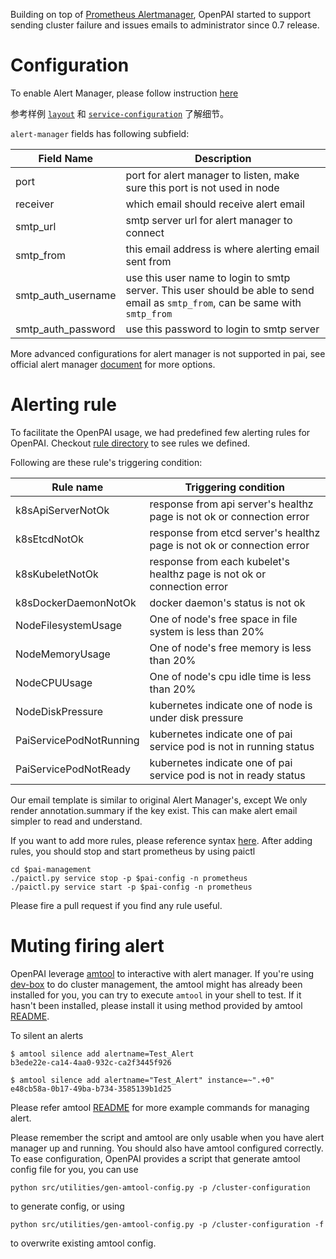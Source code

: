 Building on top of [Prometheus Alertmanager](https://prometheus.io/docs/alerting/alertmanager/), OpenPAI started to support sending cluster failure and issues emails to administrator since 0.7 release.

# Configuration

To enable Alert Manager, please follow instruction [here](../../src/alert-manager/config/alert-manager.md)

参考样例 [`layout`](../../../examples/cluster-configuration/layout.yaml) 和 [`service-configuration`](../../../examples/cluster-configuration/services-configuration.yaml) 了解细节。

`alert-manager` fields has following subfield:

| Field Name           | Description                                                                                                                     |
| -------------------- | ------------------------------------------------------------------------------------------------------------------------------- |
| port                 | port for alert manager to listen, make sure this port is not used in node                                                       |
| receiver             | which email should receive alert email                                                                                          |
| smtp_url             | smtp server url for alert manager to connect                                                                                    |
| smtp_from            | this email address is where alerting email sent from                                                                            |
| smtp_auth_username | use this user name to login to smtp server. This user should be able to send email as `smtp_from`, can be same with `smtp_from` |
| smtp_auth_password | use this password to login to smtp server                                                                                       |

More advanced configurations for alert manager is not supported in pai, see official alert manager [document](https://prometheus.io/docs/alerting/configuration/) for more options.

# Alerting rule

To facilitate the OpenPAI usage, we had predefined few alerting rules for OpenPAI. Checkout [rule directory](../../src/prometheus/deploy/alerting) to see rules we defined.

Following are these rule's triggering condition:

| Rule name               | Triggering condition                                                    |
| ----------------------- | ----------------------------------------------------------------------- |
| k8sApiServerNotOk       | response from api server's healthz page is not ok or connection error   |
| k8sEtcdNotOk            | response from etcd server's healthz page is not ok or connection error  |
| k8sKubeletNotOk         | response from each kubelet's healthz page is not ok or connection error |
| k8sDockerDaemonNotOk    | docker daemon's status is not ok                                        |
| NodeFilesystemUsage     | One of node's free space in file system is less than 20%                |
| NodeMemoryUsage         | One of node's free memory is less than 20%                              |
| NodeCPUUsage            | One of node's cpu idle time is less than 20%                            |
| NodeDiskPressure        | kubernetes indicate one of node is under disk pressure                  |
| PaiServicePodNotRunning | kubernetes indicate one of pai service pod is not in running status     |
| PaiServicePodNotReady   | kubernetes indicate one of pai service pod is not in ready status       |

Our email template is similar to original Alert Manager's, except We only render annotation.summary if the key exist. This can make alert email simpler to read and understand.

If you want to add more rules, please reference syntax [here](https://prometheus.io/docs/prometheus/latest/configuration/alerting_rules/). After adding rules, you should stop and start prometheus by using paictl

    cd $pai-management
    ./paictl.py service stop -p $pai-config -n prometheus
    ./paictl.py service start -p $pai-config -n prometheus
    

Please fire a pull request if you find any rule useful.

# Muting firing alert

OpenPAI leverage [amtool](https://github.com/prometheus/alertmanager#amtool) to interactive with alert manager. If you're using [dev-box](../pai-management/doc/customized-configuration.md) to do cluster management, the amtool might has already been installed for you, you can try to execute `amtool` in your shell to test. If it hasn't been installed, please install it using method provided by amtool [README](https://github.com/prometheus/alertmanager#install-1).

To silent an alerts

    $ amtool silence add alertname=Test_Alert
    b3ede22e-ca14-4aa0-932c-ca2f3445f926
    
    $ amtool silence add alertname="Test_Alert" instance=~".+0"
    e48cb58a-0b17-49ba-b734-3585139b1d25
    

Please refer amtool [README](https://github.com/prometheus/alertmanager#examples) for more example commands for managing alert.

Please remember the script and amtool are only usable when you have alert manager up and running. You should also have amtool configured correctly. To ease configuration, OpenPAI provides a script that generate amtool config file for you, you can use

    python src/utilities/gen-amtool-config.py -p /cluster-configuration
    

to generate config, or using

    python src/utilities/gen-amtool-config.py -p /cluster-configuration -f
    

to overwrite existing amtool config.